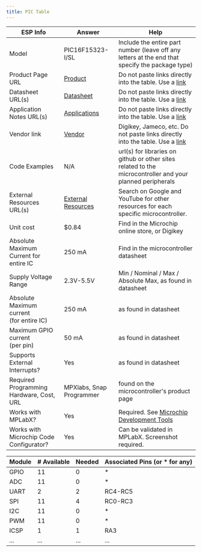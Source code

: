 ```yaml
---
title: PIC Table
---
```


| ESP Info                                      | Answer | Help                                                                                                      |
| --------------------------------------------- | ------ | --------------------------------------------------------------------------------------------------------- |
| Model                                         | PIC16F15323-I/SL    | Include the entire part number (leave off any letters at the end that specify the package type)           |
| Product Page URL                              | [Product](https://www.digikey.com/en/products/detail/microchip-technology/PIC16F15323-I-SL/7164779)   | Do not paste links directly into the table.  Use a [link](#)                                            |
| Datasheet URL(s)                              | [Datasheet](https://ww1.microchip.com/downloads/en/DeviceDoc/PIC16_L_F15313_23_Data_Sheet_40001897C.pdf)     | Do not paste links directly into the table.  Use a [link](#)                                              |
| Application Notes URL(s)                      | [Applications](https://ww1.microchip.com/downloads/en/DeviceDoc/PIC16_L_F15313_23_Data_Sheet_40001897C.pdf)      | Do not paste links directly into the table.  Use a [link](#)                                              |
| Vendor link                                   | [Vendor](https://www.digikey.com/en/products/detail/microchip-technology/PIC16F15323-I-SL/7164779)      | Digikey, Jameco, etc.  Do not paste links directly into the table.  Use a [link](#)                       |
| Code Examples                                 | N/A     | url(s) for libraries on github or other sites related to the microcontroller and your planned peripherals |
| External Resources URL(s)                     | [External Resources](https://www.microchip.com/en-us/product/pic16f15323)    | Search on Google and YouTube for other resources for each specific microcontroller.                       |
| Unit cost                                     | $0.84     | Find in the Microchip online store, or Digikey                                                            |
| Absolute Maximum Current for entire IC        | 250 mA      | Find in the microcontroller datasheet                                                                     |
| Supply Voltage Range                          | 2.3V-5.5V      | Min / Nominal / Max / Absolute Max, as found in datasheet                                                 |
| Absolute Maximum current <br> (for entire IC) | 250 mA      | as found in datasheet                                                                                     |
| Maximum GPIO current <br> (per pin)           | 50 mA      | as found in datasheet                                                                                     |
| Supports External Interrupts?                 | Yes      | as found in datasheet                                                                                     |
| Required Programming Hardware, Cost, URL      | MPXlabs, Snap Programmer      | found on the microcontroller's product page                                                               |
| Works with MPLabX?                            | Yes      | Required.  See [Microchip Development Tools](https://www.microchip.com/development-tools)                 |
| Works with Microchip Code Configurator?       | Yes      | Can be validated in MPLabX.  Screenshot required.                                                         |


| Module | # Available | Needed | Associated Pins (or * for any) |
| ---------- | ----------- | ------ | ------------------------------ |
| GPIO       |11           | 0      | *                              |
| ADC        | 11           | 0      | *                              |
| UART       | 2           | 2      | RC4-RC5                              |
| SPI        | 11           | 4      | RC0-RC3                             |
| I2C        | 11           | 0      | *                              |
| PWM        | 11           | 0      | *                              |
| ICSP       | 1           | 1      | RA3                             |
| ...        | ...         | ...    | ...                            |

